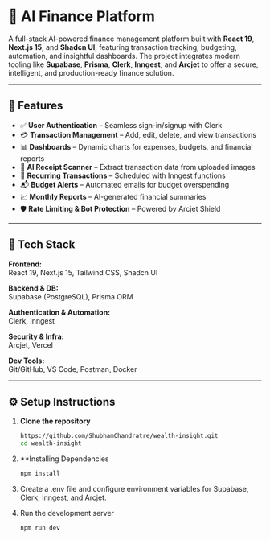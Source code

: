 # 💸 AI Finance Platform

A full-stack AI-powered finance management platform built with **React 19**, **Next.js 15**, and **Shadcn UI**, featuring transaction tracking, budgeting, automation, and insightful dashboards. The project integrates modern tooling like **Supabase**, **Prisma**, **Clerk**, **Inngest**, and **Arcjet** to offer a secure, intelligent, and production-ready finance solution.

---

## 🚀 Features

- ✅ **User Authentication** – Seamless sign-in/signup with Clerk
- 💳 **Transaction Management** – Add, edit, delete, and view transactions
- 📊 **Dashboards** – Dynamic charts for expenses, budgets, and financial reports
- 🧠 **AI Receipt Scanner** – Extract transaction data from uploaded images
- 🔁 **Recurring Transactions** – Scheduled with Inngest functions
- 📬 **Budget Alerts** – Automated emails for budget overspending
- 📈 **Monthly Reports** – AI-generated financial summaries
- 🛡️ **Rate Limiting & Bot Protection** – Powered by Arcjet Shield

---

## 🧰 Tech Stack

**Frontend:**  
React 19, Next.js 15, Tailwind CSS, Shadcn UI  

**Backend & DB:**  
Supabase (PostgreSQL), Prisma ORM  

**Authentication & Automation:**  
Clerk, Inngest  

**Security & Infra:**  
Arcjet, Vercel  

**Dev Tools:**  
Git/GitHub, VS Code, Postman, Docker

---

## ⚙️ Setup Instructions

1. **Clone the repository**  
   ```bash
   https://github.com/ShubhamChandratre/wealth-insight.git
   cd wealth-insight

2. **Installing Dependencies
    ```bash
    npm install

3. Create a .env file and configure environment variables for Supabase, Clerk, Inngest, and Arcjet.

4. Run the development server
    ```bash
    npm run dev
